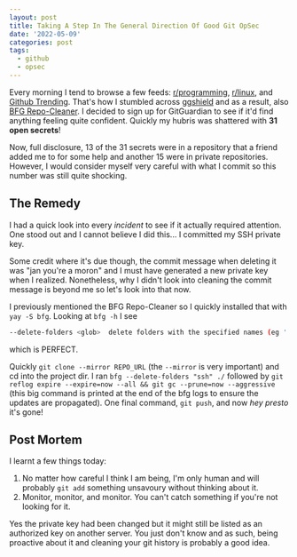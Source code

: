 ```yaml
---
layout: post
title: Taking A Step In The General Direction Of Good Git OpSec
date: '2022-05-09'
categories: post
tags:
  - github
  - opsec
---
```


Every morning I tend to browse a few feeds: [r/programming](https://reddit.com/r/programming), [r/linux](https://reddit.com/r/linux), and [Github Trending](https://github.com/trending). That's how I stumbled across [ggshield](https://github.com/GitGuardian/ggshield) and as a result, also [BFG Repo-Cleaner](https://rtyley.github.io/bfg-repo-cleaner/).
I decided to sign up for GitGuardian to see if it'd find anything feeling quite confident. Quickly my hubris was shattered with **31 open secrets**!

Now, full disclosure, 13 of the 31 secrets were in a repository that a friend added me to for some help and another 15 were in private repositories. However, I would consider myself very careful with what I commit so this number was still quite shocking.

## The Remedy

I had a quick look into every _incident_ to see if it actually required attention. One stood out and I cannot believe I did this... I committed my SSH private key.

Some credit where it's due though, the commit message when deleting it was "jan you're a moron" and I must have generated a new private key when I realized. Nonetheless, why I didn't look into cleaning the commit message is beyond me so let's look into that now.

I previously mentioned the  BFG Repo-Cleaner so I quickly installed that with `yay -S bfg`. Looking at `bfg -h` I see

```bash
--delete-folders <glob>  delete folders with the specified names (eg '.svn', '*-tmp' - matches on folder name, not path within repo)
```

which is PERFECT.

Quickly `git clone --mirror REPO_URL` (the `--mirror` is very important) and cd into the project dir. I ran `bfg --delete-folders "ssh" ./` followed by `git reflog expire --expire=now --all && git gc --prune=now --aggressive` (this big command is printed at the end of the bfg logs to ensure the updates are propagated). One final command, `git push`, and now _hey presto_ it's gone!

## Post Mortem

I learnt a few things today:

1. No matter how careful I think I am being, I'm only human and will probably `git add` something unsavoury without thinking about it.
2. Monitor, monitor, and monitor. You can't catch something if you're not looking for it.

Yes the private key had been changed but it might still be listed as an authorized key on another server. You just don't know and as such, being proactive about it and cleaning your git history is probably a good idea.
